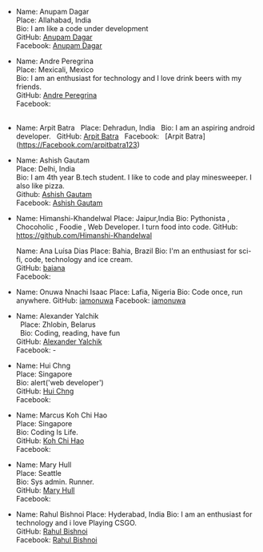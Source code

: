 -  Name: Anupam Dagar  
   Place: Allahabad, India  
   Bio: I am like a code under development  
   GitHub: [Anupam Dagar](https://github.com/Anupam-dagar)    
   Facebook: [Anupam Dagar](https://www.facebook.com/invincible.anupam)    

-  Name:  Andre Peregrina  
   Place: Mexicali, Mexico  
   Bio:  I am an enthusiast for technology and I love drink beers with my friends.  
   GitHub: [Andre Peregrina](https://github.com/andreperegrina)  
   Facebook:  
   
-  Name:  Arpit Batra
   Place: Dehradun, India
   Bio:  I am an aspiring android developer. 
   GitHub: [Arpit Batra](https://github.com/arpitbatra123) 
   Facebook:   [Arpit Batra] (https://Facebook.com/arpitbatra123) 

-  Name: Ashish Gautam  
   Place: Delhi, India  
   Bio: I am 4th year B.tech student. I like to code and play minesweeper. I also like pizza.  
   Github: [Ashish Gautam](https://github.com/gautam2705)  
   Facebook: [Ashish Gautam](https://www.facebook.com/gautam2705)  
   
-  Name:  Himanshi-Khandelwal
   Place: Jaipur,India
   Bio:  Pythonista , Chocoholic ,  Foodie , Web Developer. I turn food into code.
   GitHub: https://github.com/Himanshi-Khandelwal
  
   Name:  Ana Luísa Dias 
   Place: Bahia, Brazil 
   Bio:  I'm an enthusiast for sci-fi, code, technology and ice cream.  
   GitHub: [baiana](https://github.com/baiana)  
   Facebook:  

-  Name: Onuwa Nnachi Isaac
   Place: Lafia, Nigeria
   Bio: Code once, run anywhere.
   GitHub: [iamonuwa](https://github.com/iamonuwa)
   Facebook: [iamonuwa](https://facebook.com/iamonuwa)

-  Name:  Alexander Yalchik  
   Place: Zhlobin, Belarus  
   Bio: Coding, reading, have fun  
   GitHub: [Alexander Yalchik](https://github.com/OMGHaveFun)  
   Facebook: -  

-  Name:  Hui Chng  
   Place: Singapore  
   Bio:  alert('web developer')  
   GitHub: [Hui Chng](https://github.com/huiyie)  
   Facebook: 

-  Name:  Marcus Koh Chi Hao  
   Place: Singapore  
   Bio:  Coding Is Life.  
   GitHub: [Koh Chi Hao](https://github.com/kohchihao)  
   Facebook: 

- Name: Mary Hull  
  Place: Seattle  
  Bio: Sys admin. Runner.   
  GitHub: [Mary Hull](https://github.com/thegreyelephant)  
  Facebook:  

- Name: Rahul Bishnoi 
  Place: Hyderabad, India
  Bio:  I am an enthusiast for technology and i love Playing CSGO.  
  GitHub: [Rahul Bishnoi](https://github.com/nanspro)  
  Facebook:	[Rahul Bishnoi](https://facebook.com/nanpros)
   

